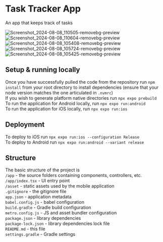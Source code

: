 # Task Tracker App
An app that keeps track of tasks

![Screenshot_2024-08-08_110505-removebg-preview](https://github.com/user-attachments/assets/487d041d-d688-4b72-9b49-aba973e9d39f)
![Screenshot_2024-08-08_110604-removebg-preview](https://github.com/user-attachments/assets/4044c5ce-21ef-4915-9481-991e654715e9)
![Screenshot_2024-08-08_105408-removebg-preview](https://github.com/user-attachments/assets/62c86e87-ce7c-41d7-a80c-0d92b1e17927)
![Screenshot_2024-08-08_105724-removebg-preview](https://github.com/user-attachments/assets/1170f0a5-b6fa-46fb-8f25-a40ecd48a41f)
![Screenshot_2024-08-08_105425-removebg-preview](https://github.com/user-attachments/assets/8c580096-81f7-4b72-9f4a-b99af6e2e636)



## Setup & running locally
Once you have successfully pulled the code from the repository 
run `npm install` from your root directory to install dependencies (ensure that your node version matches the one articulated in `.nvmrc`)  
If you wish to generate platform native directories run `npx expo prebuild`  
To run the application for Android locally, run `npx expo run:android`  
To run the application for iOS locally, run `npx expo run:ios`

## Deployment
To deploy to iOS run `npx expo run:ios --configuration Release`  
To deploy to Android run `npx expo run:android --variant release`

## Structure
The basic structure of the project is  
`/app` - the source folders containing components, controllers, etc.
`/app/index.tsx` - UI entry point  
`/asset` - static assets used by the mobile application  
`.gitignore` - the gitignore file  
`app.json` - application metadata  
`babel.config.js` - babel configuration  
`build.gradle` - Gradle build configuration  
`metro.config.js` - JS and asset bundler configuration  
`package.json` - library dependencies  
`package-lock.json` - library dependencies lock file  
`README.md` - this file  
`settings.gradle` - Gradle settings 
